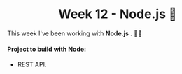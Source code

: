 <h1 align='center'>Week 12 - Node.js 🚀</h1>

This week I've been working with **Node.js** . 👨‍💻

#### Project to build with Node:
- REST API.
